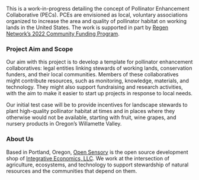 This is a work-in-progress detailing the concept of Pollinator Enhancement Collaborative (PECs). PCEs are envisioned as local, voluntary associations organized to increase the area and quality of pollinator habitat on working lands in the United States. The work is supported in part by [Regen Network’s 2022 Community Funding Program](https://medium.com/regen-network/congratulations-to-our-community-funding-program-awardees-50c023a21d8).

### Project Aim and Scope

Our aim with this project is to develop a template for pollinator enhancement collaboratives: legal entities linking stewards of working lands, conservation funders, and their local communities. Members of these collaboratives might contribute resources, such as monitoring, knowledge, materials, and technology. They might also support fundraising and research activities, with the aim to make it easier to start up projects in response to local needs.

Our initial test case will be to provide incentives for landscape stewards to plant high-quality pollinator habitat at times and in places where they otherwise would not be available, starting with fruit, wine grapes, and nursery products in Oregon’s Willamette Valley.  

### About Us

Based in Portland, Oregon, [Open Sensory](https://opensensory.net) is the open source development shop of [Integrative Economics, LLC](http://integrativeecon.com). We work at the intersection of agriculture, ecosystems, and technology to support stewardship of natural resources and the communities that depend on them.
